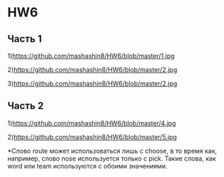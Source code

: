 # HW6

## Часть 1

1)https://github.com/mashashin8/HW6/blob/master/1.jpg

2)https://github.com/mashashin8/HW6/blob/master/2.jpg

3)https://github.com/mashashin8/HW6/blob/master/2.jpg


## Часть 2

1)https://github.com/mashashin8/HW6/blob/master/4.jpg

2)https://github.com/mashashin8/HW6/blob/master/5.jpg

*Слово route может использоваться лишь с choose, в то время как, например, слово nose используется только с pick.
Такие слова, как word или team используются с обоими значениями.
